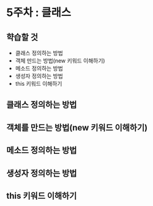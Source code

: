 # 5주차 : 클래스
## 햑습할 것
- 클래스 정의하는 방법
- 객체 만드는 방법(new 키워드 이해하기)
- 메소드 정의하는 방법
- 생성자 정의하는 방법
- this 키워드 이해하기

## 클래스 정의하는 방법

## 객체를 만드는 방법(new 키워드 이해하기)

## 메소드 정의하는 방법

## 생성자 정의하는 방법

## this 키워드 이해하기

